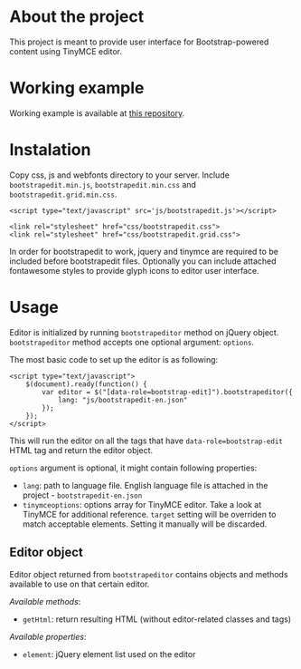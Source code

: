 About the project
=====

This project is meant to provide user interface for Bootstrap-powered content using TinyMCE editor.

Working example
=====

Working example is available at [this repository](/index.html).

Instalation
=====

Copy css, js and webfonts directory to your server.
Include `bootstrapedit.min.js`, `bootstrapedit.min.css` and `bootstrapedit.grid.min.css`.

    <script type="text/javascript" src='js/bootstrapedit.js'></script>

    <link rel="stylesheet" href="css/bootstrapedit.css">
    <link rel="stylesheet" href="css/bootstrapedit.grid.css">

In order for bootstrapedit to work, jquery and tinymce are required to be included before bootstrapedit files.
Optionally you can include attached fontawesome styles to provide glyph icons to editor user interface.

Usage
=====

Editor is initialized by running `bootstrapeditor` method on jQuery object.
`bootstrapeditor` method accepts one optional argument: `options`.

The most basic code to set up the editor is as following:

    <script type="text/javascript">
        $(document).ready(function() {
            var editor = $("[data-role=bootstrap-edit]").bootstrapeditor({
                lang: "js/bootstrapedit-en.json"
            });
        });
    </script>

This will run the editor on all the tags that have `data-role=bootstrap-edit` HTML tag and return
the editor object.

`options` argument is optional, it might contain following properties:

- `lang`: path to language file. English language file is attached in the project - `bootstrapedit-en.json`
- `tinymceoptions`: options array for TinyMCE editor. Take a look at TinyMCE for additional reference.
  `target` setting will be overriden to match acceptable elements. Setting it manually will be discarded.

Editor object
-----

Editor object returned from `bootstrapeditor` contains objects and methods available to use on that certain editor.

*Available methods*:
- `getHtml`: return resulting HTML (without editor-related classes and tags)

*Available properties*:
- `element`: jQuery element list used on the editor